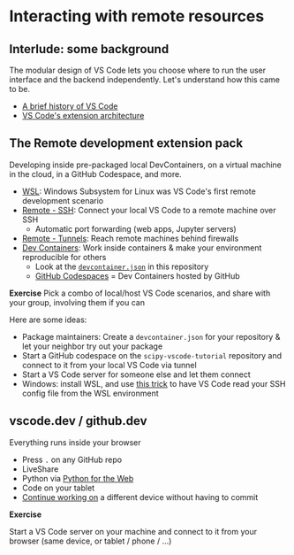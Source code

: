 # Interacting with remote resources

## Interlude: some background

The modular design of VS Code lets you choose where to run the user interface and the backend independently. Let's understand how this came to be.

- [A brief history of VS Code](history.md)
- [VS Code's extension architecture](architecture.md)

## The Remote development extension pack
Developing inside pre-packaged local DevContainers, on a virtual machine in the cloud, in a GitHub Codespace, and more.

- [WSL](https://marketplace.visualstudio.com/items?itemName=ms-vscode-remote.remote-wsl): Windows Subsystem for Linux was VS Code's first remote development scenario
- [Remote - SSH](https://marketplace.visualstudio.com/items?itemName=ms-vscode-remote.remote-ssh): Connect your local VS Code to a remote machine over SSH
  - Automatic port forwarding (web apps, Jupyter servers)
- [Remote - Tunnels](https://marketplace.visualstudio.com/items?itemName=ms-vscode.remote-server): Reach remote machines behind firewalls
- [Dev Containers](https://marketplace.visualstudio.com/items?itemName=ms-vscode-remote.remote-containers): Work inside containers & make your environment reproducible for others
  - Look at the [`devcontainer.json`](.devcontainer/devcontainer.json) in this repository
  - [GitHub Codespaces](https://github.com/features/codespaces) = Dev Containers hosted by GitHub

**Exercise**
Pick a combo of local/host VS Code scenarios, and share with your group, involving them if you can

Here are some ideas:
- Package maintainers: Create a `devcontainer.json` for your repository & let your neighbor try out your package
- Start a GitHub codespace on the `scipy-vscode-tutorial` repository and connect to it from your local VS Code via tunnel
- Start a VS Code server for someone else and let them connect
- Windows: install WSL, and use [this trick](https://stackoverflow.com/questions/60150466/can-i-ssh-from-wsl-in-visual-studio-code/66048792#66048792) to have VS Code read your SSH config file from the WSL environment


## vscode.dev / github.dev
Everything runs inside your browser

- Press `.` on any GitHub repo
- LiveShare
- Python via [Python for the Web](https://code.visualstudio.com/docs/python/python-web)
- Code on your tablet
- [Continue working on](https://code.visualstudio.com/docs/editor/vscode-web#_continue-working-in-a-different-environment) a different device without having to commit


**Exercise**

Start a VS Code server on your machine and connect to it from your browser (same device, or tablet / phone / ...)